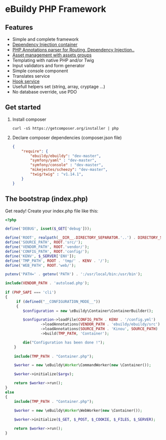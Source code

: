 eBuildy PHP Framework
=====================

Features
--------

- Simple and complete framework
- [Dependency Injection container](https://github.com/ebuildy/ebuildy/wiki/Container-builder)
- [PHP Annotations parser for Routing, Dependency Injection..](https://github.com/ebuildy/ebuildy/wiki/Annotation-parser)
- [Asset management with assets groups](https://github.com/ebuildy/ebuildy/wiki/Asset-management)
- Templating with native PHP and/or Twig
- Input validators and form generator
- Simple console component
- Translates service
- [Hook service](https://github.com/ebuildy/ebuildy/wiki/Hook-service)
- Usefull helpers set (string, array, cryptage ...)
- No database override, use PDO

Get started
-----------

1. Install composer

	``curl -sS https://getcomposer.org/installer | php``

2. Declare composer dependencies (composer.json file)

    ```json
    {
		"require": {
			"ebuildy/ebuildy": "dev-master",
			"symfony/yaml" : "dev-master",
			"symfony/console" : "dev-master",
			"mikejestes/scheezy": "dev-master",
			"twig/twig" : "v1.14.1",
		}
    }


The bootstrap (index.php)
-------------------------

Get ready! Create your index.php file like this:

```php
<?php

define('DEBUG', isset($_GET['debug']));

define('ROOT', realpath(__DIR__.DIRECTORY_SEPARATOR.'..') . DIRECTORY_SEPARATOR);
define('SOURCE_PATH', ROOT.'src/');
define('VENDOR_PATH', ROOT.'vendor/');
define('CONFIG_PATH', ROOT.'config/');
define('KENV', $_SERVER['ENV']);
define('TMP_PATH', ROOT . 'tmp/' . KENV . '/');
define('WEB_PATH', ROOT.'web/');

putenv('PATH=' . getenv('PATH') . ':/usr/local/bin:/usr/bin');

include(VENDOR_PATH . 'autoload.php');
        
if (PHP_SAPI === 'cli')
{
	 if (defined("__CONFIGURATION_MODE__"))
	 {
		$configuration = new \eBuildy\Container\ContainerBuilder();

		$configuration->loadFile(CONFIG_PATH . KENV . '/config.yml')
				->loadAnnotations(VENDOR_PATH . 'ebuildy/ebuildy/src')
				->loadAnnotations(SOURCE_PATH . 'Kinou', SOURCE_PATH)
				->build(TMP_PATH, 'Container');

		die("Configuration has been done !");
	}
	
	include(TMP_PATH . "Container.php");

	$worker = new \eBuildy\Worker\CommandWorker(new \Container());

	$worker->initialize($argv);

	return $worker->run();
}
else
{
	include(TMP_PATH . "Container.php");
	
	$worker = new \eBuildy\Worker\WebWorker(new \Container());

	$worker->initialize($_GET, $_POST, $_COOKIE, $_FILES, $_SERVER);

	return $worker->run();
}
